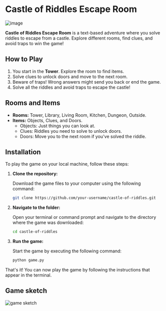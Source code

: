 # Castle of Riddles Escape Room
![image](https://github.com/user-attachments/assets/c5df7531-1616-4861-94fb-5a06228a86d8)

**Castle of Riddles Escape Room** is a text-based adventure where you solve riddles to escape from a castle. Explore different rooms, find clues, and avoid traps to win the game!

## How to Play
1. You start in the **Tower**. Explore the room to find items.
2. Solve clues to unlock doors and move to the next room.
3. Beware of traps! Wrong answers might send you back or end the game.
4. Solve all the riddles and avoid traps to escape the castle!

## Rooms and Items
- **Rooms:** Tower, Library, Living Room, Kitchen, Dungeon, Outside.
- **Items:** Objects, Clues, and Doors.
  - Objects: Just things you can look at.
  - Clues: Riddles you need to solve to unlock doors.
  - Doors: Move you to the next room if you've solved the riddle.

## Installation

To play the game on your local machine, follow these steps:

1. **Clone the repository:**

   Download the game files to your computer using the following command:
   ```bash
   git clone https://github.com/your-username/castle-of-riddles.git
   ```

2. **Navigate to the folder:**

   Open your terminal or command prompt and navigate to the directory where the game was downloaded:
   ```bash
   cd castle-of-riddles
   ```

3. **Run the game:**

   Start the game by executing the following command:
   ```bash
   python game.py
   ```

That's it! You can now play the game by following the instructions that appear in the terminal.

## Game sketch
![game sketch](https://github.com/user-attachments/assets/264904a8-b394-4267-b6f0-ce2fad5f73c6)
